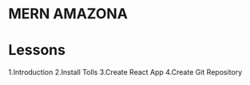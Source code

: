 # MERN AMAZONA

# Lessons

1.Introduction
2.Install Tolls
3.Create React App
4.Create Git Repository
